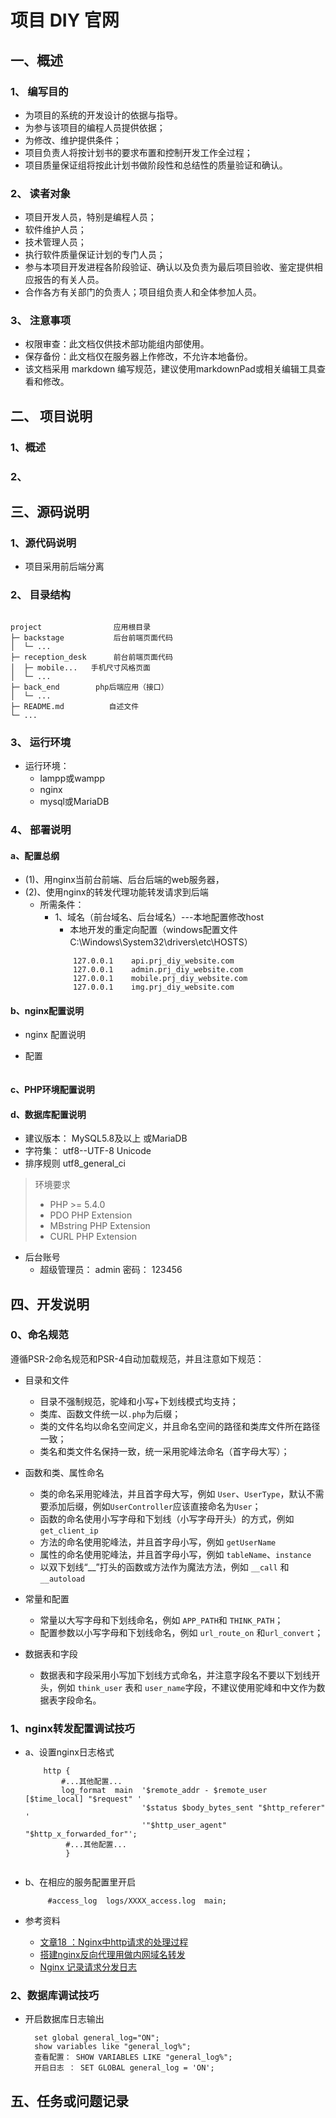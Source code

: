 # 项目 DIY 官网

## 一、概述

###  1、 编写目的

+  为项目的系统的开发设计的依据与指导。
+  为参与该项目的编程人员提供依据；
+  为修改、维护提供条件；
+  项目负责人将按计划书的要求布置和控制开发工作全过程；
+  项目质量保证组将按此计划书做阶段性和总结性的质量验证和确认。

### 2、 读者对象

+  项目开发人员，特别是编程人员；
+  软件维护人员；
+  技术管理人员；
+  执行软件质量保证计划的专门人员；
+  参与本项目开发进程各阶段验证、确认以及负责为最后项目验收、鉴定提供相应报告的有关人员。
+  合作各方有关部门的负责人；项目组负责人和全体参加人员。

### 3、 注意事项

+  权限审查：此文档仅供技术部功能组内部使用。
+  保存备份：此文档仅在服务器上作修改，不允许本地备份。
+  该文档采用 markdown 编写规范，建议使用markdownPad或相关编辑工具查看和修改。


## 二、 项目说明

### 1、概述

### 2、


## 三、源码说明

### 1、源代码说明

+ 项目采用前后端分离

### 2、 目录结构

~~~

project                应用根目录
├─ backstage           后台前端页面代码
│  └─ ...              
├─ reception_desk      前台前端页面代码
│  ├─ mobile...   手机尺寸风格页面
│  └─ ...              
├─ back_end        php后端应用（接口）
│  └─ ...              
├─ README.md          自述文件
└─ ...

~~~

### 3、 运行环境

+ 运行环境：
    * lampp或wampp
    * nginx
    * mysql或MariaDB

### 4、 部署说明

#### a、配置总纲

+ (1)、用nginx当前台前端、后台后端的web服务器，
+ (2)、使用nginx的转发代理功能转发请求到后端
    * 所需条件：
        + 1、域名（前台域名、后台域名）---本地配置修改host
            * 本地开发的重定向配置（windows配置文件C:\Windows\System32\drivers\etc\HOSTS）
            ~~~
                127.0.0.1    api.prj_diy_website.com
                127.0.0.1    admin.prj_diy_website.com
                127.0.0.1    mobile.prj_diy_website.com
                127.0.0.1    img.prj_diy_website.com
            ~~~

#### b、nginx配置说明

+ nginx 配置说明

+ 配置

~~~

~~~




#### c、PHP环境配置说明


#### d、数据库配置说明

+ 建议版本： MySQL5.8及以上 或MariaDB
+ 字符集：   utf8--UTF-8 Unicode
+ 排序规则   utf8_general_ci

> 环境要求
> + PHP >= 5.4.0
> + PDO PHP Extension
> + MBstring PHP Extension
> + CURL PHP Extension

+ 后台账号
    * 超级管理员： admin   密码： 123456

## 四、开发说明

### 0、命名规范

遵循PSR-2命名规范和PSR-4自动加载规范，并且注意如下规范：

+ 目录和文件
    *   目录不强制规范，驼峰和小写+下划线模式均支持；
    *   类库、函数文件统一以`.php`为后缀；
    *   类的文件名均以命名空间定义，并且命名空间的路径和类库文件所在路径一致；
    *   类名和类文件名保持一致，统一采用驼峰法命名（首字母大写）；



+ 函数和类、属性命名

    *   类的命名采用驼峰法，并且首字母大写，例如 `User`、`UserType`，默认不需要添加后缀，例如`UserController`应该直接命名为`User`；
    *   函数的命名使用小写字母和下划线（小写字母开头）的方式，例如 `get_client_ip`
    *   方法的命名使用驼峰法，并且首字母小写，例如 `getUserName`
    *   属性的命名使用驼峰法，并且首字母小写，例如 `tableName`、`instance`
    *   以双下划线“__”打头的函数或方法作为魔法方法，例如 `__call` 和 `__autoload`


+ 常量和配置
    *   常量以大写字母和下划线命名，例如 `APP_PATH`和 `THINK_PATH`；
    *   配置参数以小写字母和下划线命名，例如 `url_route_on` 和`url_convert`；


+ 数据表和字段
    *   数据表和字段采用小写加下划线方式命名，并注意字段名不要以下划线开头，例如 `think_user` 表和 `user_name`字段，不建议使用驼峰和中文作为数据表字段命名。

### 1、nginx转发配置调试技巧

+ a、设置nginx日志格式

    ~~~
        http {
            #...其他配置...
            log_format  main  '$remote_addr - $remote_user [$time_local] "$request" '
                              '$status $body_bytes_sent "$http_referer" '
                              '"$http_user_agent" "$http_x_forwarded_for"';
             #...其他配置...
             }


    ~~~

+ b、在相应的服务配置里开启
    ~~~
         #access_log  logs/XXXX_access.log  main;
    ~~~
    
+ 参考资料
    * [文章18 ：Nginx中http请求的处理过程](https://blog.csdn.net/yankai0219/article/details/8220695)
    * [搭建nginx反向代理用做内网域名转发](http://www.ttlsa.com/nginx/use-nginx-proxy/)
    * [Nginx 记录请求分发日志](https://blog.csdn.net/lkx94/article/details/54575225)

### 2、数据库调试技巧

+ 开启数据库日志输出
  ~~~
    set global general_log="ON";
    show variables like "general_log%";
    查看配置： SHOW VARIABLES LIKE "general_log%"; 
    开启日志 ： SET GLOBAL general_log = 'ON';
  ~~~

## 五、任务或问题记录

